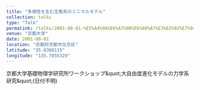 ```yaml
---
title: "多様性を生む生態系のミニマルモデル"
collection: talks
type: "Talk"
permalink: /talks/2001-08-01-%E5%A4%9A%E6%A7%98%E6%80%A7%E3%82%92%E7%94%9F%E3%82%80%E7%94%9F%E6%85%8B%E7%B3%BB%E3%81%AE%E3%83%9F%E3%83%8B%E3%83%9E%E3%83%AB%E3%83%A2%E3%83%87%E3%83%AB
venue: "京都大学"
date: 2001-08-01
location: "京都府京都市左京区"
latitude: "35.0308115"
longitude: "135.7855329"
---
```


京都大学基礎物理学研究所ワークショップ&amp;quot;大自由度進化モデルの力学系研究&amp;quot;(日付不明)
